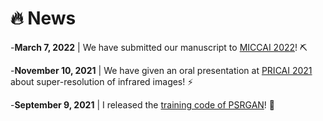 # 🔥 News
-**March 7, 2022** | We have submitted our manuscript to [MICCAI 2022](https://conferences.miccai.org/2022/en/)! ⛏️

-**November 10, 2021** | We have given an oral presentation at [PRICAI 2021](https://link.springer.com/chapter/10.1007/978-3-030-89363-7_35) about super-resolution of infrared images! ⚡

-**September 9, 2021** | I released the [training code of PSRGAN](https://github.com/yongsongH/Infrared-Image_PSRGAN)! 🎉

<!-- - *2022.03*: We release [NeuralSVB](https://github.com/MoonInTheRiver/NeuralSVB), the code of our ACL 2022 work (singing voice beautifying). 🚧 ⛏️ 🛠️ 👷 
- *2022.02*: I release a modern and responsive academic personal [homepage template](https://github.com/RayeRen/acad-homepage.github.io). Welcome to STAR and FORK!
- *2022.02*: 🎉🎉 Two papers are accepted by ACL 2022:
  - [Revisiting Over-Smoothness in Text to Speech](https://arxiv.org/abs/2202.13066), **Yi Ren**, Xu Tan, Tao Qin, Zhou Zhao, Tie-Yan Liu
  - [Learning the Beauty in Songs: Neural Singing Voice Beautifier](https://arxiv.org/abs/2202.13277), Jinglin Liu, Chengxi Li, **Yi Ren**, Zhiying Zhu, Zhou Zhao \| [![](https://img.shields.io/github/stars/MoonInTheRiver/NeuralSVB?style=social&label=Code+Stars)](https://github.com/MoonInTheRiver/NeuralSVB)
- *2022.02*: 🎉🎉 My [google scholar](https://scholar.google.com/citations?user=4FA6C0AAAAAJ) citations have exceeded 1000!
- *2022.02*: We public a Non-Autoregressive Text-to-Speech (NAR-TTS) framework [NATSpeech ![](https://img.shields.io/github/stars/NATSpeech/NATSpeech?style=social)](https://github.com/NATSpeech/NATSpeech), including official PyTorch implementation of PortaSpeech (NeurIPS 2021) and DiffSpeech (AAAI 2022). 🎉🎉 It was shown on the [Github Daily Trending List](https://github.motakasoft.com/trending/?d=2022-02-19&l=all) on 19 Feb 2022! -->
